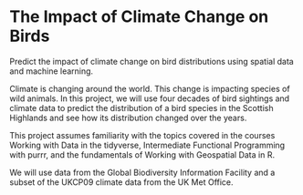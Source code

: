# The Impact of Climate Change on Birds
Predict the impact of climate change on bird distributions using spatial data and machine learning. 

Climate is changing around the world. This change is impacting species of wild animals. In this project, we will use four decades of bird sightings and climate data to predict the distribution of a bird species in the Scottish Highlands and see how its distribution changed over the years.

This project assumes familiarity with the topics covered in the courses Working with Data in the tidyverse, Intermediate Functional Programming with purrr, and the fundamentals of Working with Geospatial Data in R.

We will use data from the Global Biodiversity Information Facility and a subset of the UKCP09 climate data from the UK Met Office.
